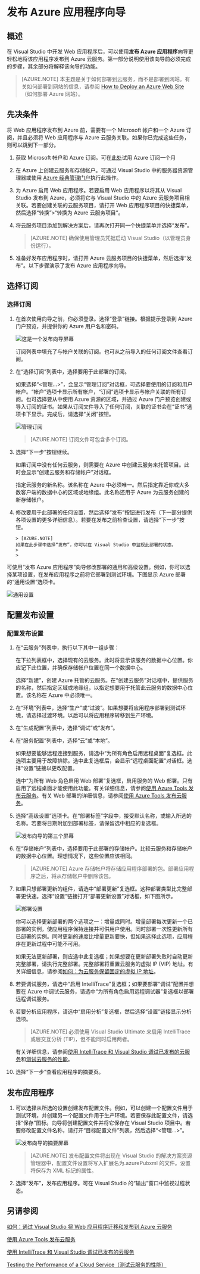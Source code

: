 <properties
    pageTitle="发布 Azure 应用程序向导 | Azure"
    description="发布 Azure 应用程序向导"
    services="visual-studio-online"
    documentationcenter="na"
    author="TomArcher"
    manager="douge"
    editor="" />
<tags
    ms.assetid="7d8f1ac9-e439-47e0-a183-0642c4ea1920"
    ms.service="multiple"
    ms.devlang="multiple"
    ms.topic="article"
    ms.tgt_pltfrm="na"
    ms.workload="na"
    ms.date="11/11/2016"
    wacn.date="03/30/2017"
    ms.author="tarcher" />  


# 发布 Azure 应用程序向导
## 概述
在 Visual Studio 中开发 Web 应用程序后，可以使用**发布 Azure 应用程序**向导更轻松地将该应用程序发布到 Azure 云服务。第一部分说明使用该向导前必须完成的步骤，其余部分将解释该向导的功能。

> [AZURE.NOTE]
本主题是关于如何部署到云服务，而不是部署到网站。有关如何部署到网站的信息，请参阅 [How to Deploy an Azure Web Site](https://social.msdn.microsoft.com/Search/windowsazure?query=How%20to%20Deploy%20an%20Azure%20Web%20Site&Refinement=138&ac=4#refinementChanges=117&pageNumber=1&showMore=false)（如何部署 Azure 网站）。
> 
> 

## 先决条件
将 Web 应用程序发布到 Azure 前，需要有一个 Microsoft 帐户和一个 Azure 订阅，并且必须将 Web 应用程序与 Azure 云服务关联。如果你已完成这些任务，则可以跳到下一部分。

1. 获取 Microsoft 帐户和 Azure 订阅。可在[此处](/pricing/1rmb-trial/)试用 Azure 订阅一个月
2. 在 Azure 上创建云服务和存储帐户。可通过 Visual Studio 中的服务器资源管理器或使用 [Azure 经典管理门户](https://manage.windowsazure.cn)执行此操作。
3. 为 Azure 启用 Web 应用程序。若要启用 Web 应用程序以将其从 Visual Studio 发布到 Azure，必须将它与 Visual Studio 中的 Azure 云服务项目相关联。若要创建关联的云服务项目，请打开 Web 应用程序项目的快捷菜单，然后选择“转换”>“转换为 Azure 云服务项目”。

4. 将云服务项目添加到解决方案后，请再次打开同一个快捷菜单并选择“发布”。

	> [AZURE.NOTE]
	确保使用管理员凭据启动 Visual Studio（以管理员身份运行）。
	> 
	> 

1. 准备好发布应用程序时，请打开 Azure 云服务项目的快捷菜单，然后选择“发布”。以下步骤演示了发布 Azure 应用程序向导。

## 选择订阅
### 选择订阅
1. 在首次使用向导之前，你必须登录。选择“登录”链接。根据提示登录到 Azure 门户预览，并提供你的 Azure 用户名和密码。
   
    ![这是一个发布向导屏幕](./media/vs-azure-tools-publish-azure-application-wizard/IC799159.png)
   
    订阅列表中填充了与帐户关联的订阅。也可从之前导入的任何订阅文件查看订阅。
2. 在“选择订阅”列表中，选择要用于此部署的订阅。
   
	如果选择“<管理...>”，会显示“管理订阅”对话框，可选择要使用的订阅和用户帐户。“帐户”选项卡显示所有帐户，“订阅”选项卡显示与帐户关联的所有订阅。也可选择要从中使用 Azure 资源的区域，并通过 Azure 门户预览创建或导入订阅的证书。如果从订阅文件导入了任何订阅，关联的证书会在“证书”选项卡下显示。完成后，请选择“关闭”按钮。
   
    ![管理订阅](./media/vs-azure-tools-publish-azure-application-wizard/IC799160.png)  

   
   	> [AZURE.NOTE]
   	订阅文件可包含多个订阅。
   	> 
   	> 
3. 选择“下一步”按钮继续。
   
    如果订阅中没有任何云服务，则需要在 Azure 中创建云服务来托管项目。此时会显示“创建云服务和存储帐户”对话框。
   
    指定云服务的新名称。该名称在 Azure 中必须唯一。然后指定靠近你或大多数客户端的数据中心的区域或地缘组。此名称还用于 Azure 为云服务创建的新存储帐户。
4. 修改要用于此部署的任何设置，然后选择“发布”按钮进行发布（下一部分提供各项设置的更多详细信息）。若要在发布之前检查设置，请选择“下一步”按钮。
   
	   > [AZURE.NOTE]
	   如果在此步骤中选择“发布”，你可以在 Visual Studio 中监视此部署的状态。
	   > 
	   > 

可使用“发布 Azure 应用程序”向导修改部署的通用和高级设置。例如，你可以选择某项设置，在发布应用程序之前将它部署到测试环境。下图显示 Azure 部署的“通用设置”选项卡。

![通用设置](./media/vs-azure-tools-publish-azure-application-wizard/IC749013.png)  


## 配置发布设置
### 配置发布设置
1. 在“云服务”列表中，执行以下其中一组步骤：
   
    在下拉列表框中，选择现有的云服务。此时将显示该服务的数据中心位置。你应记下此位置，并确保存储帐户位置在同一个数据中心。
      
   	选择“新建”，创建 Azure 托管的云服务。在“创建云服务”对话框中，提供服务的名称，然后指定区域或地缘组，以指定想要用于托管此云服务的数据中心位置。该名称在 Azure 中必须唯一。
2. 在“环境”列表中，选择“生产”或“过渡”。如果想要将应用程序部署到测试环境，请选择过渡环境。以后可以将应用程序转移到生产环境。
3. 在“生成配置”列表中，选择“调试”或“发布”。
4. 在“服务配置”列表中，选择“云”或“本地”。
   
    如果想要能够远程连接到服务，请选中“为所有角色启用远程桌面”复选框。此选项主要用于故障排除。选中此复选框后，会显示“远程桌面配置”对话框。选择“设置”链接以更改配置。
   
    选中“为所有 Web 角色启用 Web 部署”复选框，启用服务的 Web 部署。只有启用了远程桌面才能使用此功能。有关详细信息，请参阅[使用 Azure Tools 发布云服务](https://msdn.microsoft.com/zh-cn/library/azure/ff683672.aspx)。有关 Web 部署的详细信息，请参阅[使用 Azure Tools 发布云服务](https://msdn.microsoft.com/zh-cn/library/azure/ff683672.aspx)。
5. 选择“高级设置”选项卡。在“部署标签”字段中，接受默认名称，或输入所选的名称。若要将日期附加到部署标签，请保留选中相应的复选框。
   
    ![发布向导的第三个屏幕](./media/vs-azure-tools-publish-azure-application-wizard/IC749014.png)  

6. 在“存储帐户”列表中，选择要用于此部署的存储帐户。比较云服务和存储帐户的数据中心位置。理想情况下，这些位置应该相同。
   
   	> [AZURE.NOTE]
   	Azure 存储帐户将存储应用程序部署的包。部署应用程序之后，将从存储帐户中删除该包。
   	> 
   	> 
7. 如果只想部署更新的组件，请选中“部署更新”复选框。这种部署类型比完整部署更快速。选择“设置”链接打开“部署更新设置”对话框，如下图所示。
   
    ![部署设置](./media/vs-azure-tools-publish-azure-application-wizard/IC617060.png)  

   
    你可以选择更新部署的两个选项之一：增量或同时。增量部署每次更新一个已部署的实例，使应用程序保持连接并可供用户使用。同时部署一次性更新所有已部署的实例。同时更新的速度比增量更新要快，但如果选择此选项，应用程序在更新过程中可能不可用。
   
    如果无法更新部署，则应选中此复选框；如果想要在更新部署失败时自动更新完整部署，请执行完整部署。完整部署将重置云服务的虚拟 IP (VIP) 地址。有关详细信息，请参阅[如何：为云服务保留固定的虚拟 IP 地址](https://msdn.microsoft.com/zh-cn/library/azure/jj614593.aspx)。
8. 若要调试服务，请选中“启用 IntelliTrace”复选框；如果要部署“调试”配置并想要在 Azure 中调试云服务，请选中“为所有角色启用远程调试器”复选框以部署远程调试服务。
9. 若要分析应用程序，请选中“启用分析”复选框，然后选择“设置”链接显示分析选项。

    >[AZURE.NOTE] 必须使用 Visual Studio Ultimate 来启用 IntelliTrace 或层交互分析 (TIP)，但不能同时启用两者。

    有关详细信息，请参阅[使用 IntelliTrace 和 Visual Studio 调试已发布的云服务](https://msdn.microsoft.com/zh-cn/library/azure/ff683671.aspx)和[测试云服务的性能](https://msdn.microsoft.com/zh-cn/library/azure/hh369930.aspx)。

1. 选择“下一步”查看应用程序的摘要页。

## 发布应用程序
1. 可以选择从所选的设置创建发布配置文件。例如，可以创建一个配置文件用于测试环境，并创建另一个配置文件用于生产环境。若要保存此配置文件，请选择“保存”图标。向导将创建配置文件并将它保存在 Visual Studio 项目中。若要修改配置文件名称，请打开“目标配置文件”列表，然后选择“<管理...>”。
   
    ![发布向导的摘要屏幕](./media/vs-azure-tools-publish-azure-application-wizard/IC749015.png)  

   
   	> [AZURE.NOTE]
   	发布配置文件将出现在 Visual Studio 的解决方案资源管理器中，配置文件设置将写入扩展名为.azurePubxml 的文件。设置将保存为 XML 标记的属性。
   	> 
   	> 
2. 选择“发布”，发布应用程序。可在 Visual Studio 的“输出”窗口中监视过程状态。

## 另请参阅
[如何：通过 Visual Studio 将 Web 应用程序迁移和发布到 Azure 云服务](https://msdn.microsoft.com/zh-cn/library/azure/hh420322.aspx)

[使用 Azure Tools 发布云服务](https://msdn.microsoft.com/zh-cn/library/azure/ff683672.aspx)

[使用 IntelliTrace 和 Visual Studio 调试已发布的云服务](https://msdn.microsoft.com/zh-cn/library/azure/ff683671.aspx)

[Testing the Performance of a Cloud Service（测试云服务的性能）](https://msdn.microsoft.com/zh-cn/library/azure/hh369930.aspx)

<!---HONumber=Mooncake_0320_2017-->
<!-- Update_Description: wording update -->